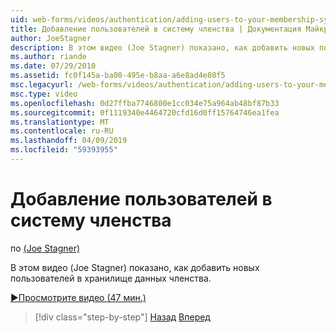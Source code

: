 ```yaml
---
uid: web-forms/videos/authentication/adding-users-to-your-membership-system
title: Добавление пользователей в систему членства | Документация Майкрософт
author: JoeStagner
description: В этом видео (Joe Stagner) показано, как добавить новых пользователей в хранилище данных членства.
ms.author: riande
ms.date: 07/29/2010
ms.assetid: fc0f145a-ba00-495e-b8aa-a6e8ad4e80f5
msc.legacyurl: /web-forms/videos/authentication/adding-users-to-your-membership-system
msc.type: video
ms.openlocfilehash: 0d27ffba7746800e1cc034e75a964ab48bf87b33
ms.sourcegitcommit: 0f1119340e4464720cfd16d0ff15764746ea1fea
ms.translationtype: MT
ms.contentlocale: ru-RU
ms.lasthandoff: 04/09/2019
ms.locfileid: "59393955"
---
```

# <a name="adding-users-to-your-membership-system"></a>Добавление пользователей в систему членства

по [(Joe Stagner)](https://github.com/JoeStagner)

В этом видео (Joe Stagner) показано, как добавить новых пользователей в хранилище данных членства.

[&#9654;Просмотрите видео (47 мин.)](https://channel9.msdn.com/Blogs/ASP-NET-Site-Videos/adding-users-to-your-membership-system)

> [!div class="step-by-step"]
> [Назад](validating-users-with-the-login-control.md)
> [Вперед](logging-users-into-your-membership-system.md)
